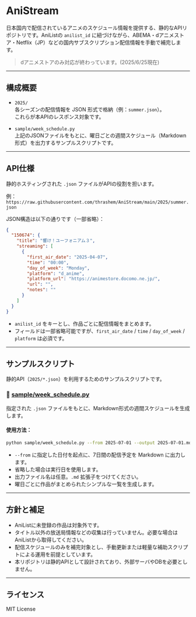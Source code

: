 # AniStream

日本国内で配信されているアニメのスケジュール情報を提供する、静的なAPIリポジトリです。AniListの `anilist_id` に紐づけながら、ABEMA・dアニメストア・Netflix（JP）などの国内サブスクリプション配信情報を手動で補完します。  
> dアニメストアのみ対応が終わっています。(2025/6/25現在)

---

## 構成概要

- `2025/`  
  各シーズンの配信情報を JSON 形式で格納（例：`summer.json`）。  
  これらが本APIのレスポンス対象です。

- `sample/week_schedule.py`  
  上記のJSONファイルをもとに、曜日ごとの週間スケジュール（Markdown形式）を出力するサンプルスクリプトです。

---

## API仕様

静的ホスティングされた `.json` ファイルがAPIの役割を担います。

例：`https://raw.githubusercontent.com/thrashem/AniStream/main/2025/summer.json`

JSON構造は以下の通りです（一部省略）：

```json
{
  "150674": {
    "title": "響け！ユーフォニアム３",
    "streaming": [
      {
        "first_air_date": "2025-04-07",
        "time": "00:00",
        "day_of_week": "Monday",
        "platform": "d_anime",
        "platform_url": "https://animestore.docomo.ne.jp/",
        "url": "",
        "notes": ""
      }
    ]
  }
}
```

- `anilist_id` をキーとし、作品ごとに配信情報をまとめます。
- フィールドは一部省略可能ですが、`first_air_date` / `time` / `day_of_week` / `platform` は必須です。

---

## サンプルスクリプト

静的API（`2025/*.json`）を利用するためのサンプルスクリプトです。

### 📄 [sample/week_schedule.py](https://github.com/thrashem/AniStream/blob/main/sample/week_schedule.py)

指定された `.json` ファイルをもとに、Markdown形式の週間スケジュールを生成します。

#### 使用方法：

```bash
python sample/week_schedule.py --from 2025-07-01 --output 2025-07-01.md
```

- `--from` に指定した日付を起点に、7日間の配信予定を Markdown に出力します。
- 省略した場合は実行日を使用します。
- 出力ファイル名は任意。`.md` 拡張子をつけてください。
- 曜日ごとに作品がまとめられたシンプルな一覧を生成します。

---

## 方針と補足

- AniListに未登録の作品は対象外です。
- タイトル以外の放送局情報などの収集は行っていません。必要な場合はAniListから取得してください。
- 配信スケジュールのみを補完対象とし、手動更新または軽量な補助スクリプトによる運用を前提としています。
- 本リポジトリは静的APIとして設計されており、外部サーバやDBを必要としません。

---

## ライセンス

MIT License

